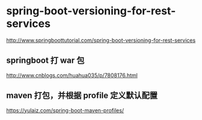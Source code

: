 # spring-boot-versioning-for-rest-services

http://www.springboottutorial.com/spring-boot-versioning-for-rest-services


## springboot 打 war 包

http://www.cnblogs.com/huahua035/p/7808176.html

## maven 打包，并根据 profile 定义默认配置

https://yulaiz.com/spring-boot-maven-profiles/
